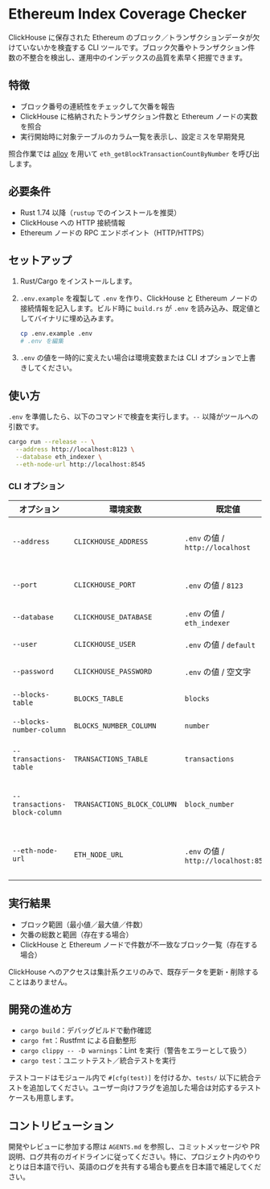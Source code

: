 # Ethereum Index Coverage Checker

ClickHouse に保存された Ethereum のブロック／トランザクションデータが欠けていないかを検査する CLI ツールです。ブロック欠番やトランザクション件数の不整合を検出し、運用中のインデックスの品質を素早く把握できます。

## 特徴

- ブロック番号の連続性をチェックして欠番を報告
- ClickHouse に格納されたトランザクション件数と Ethereum ノードの実数を照合
- 実行開始時に対象テーブルのカラム一覧を表示し、設定ミスを早期発見

照合作業では [alloy](https://crates.io/crates/alloy) を用いて `eth_getBlockTransactionCountByNumber` を呼び出します。

## 必要条件

- Rust 1.74 以降（`rustup` でのインストールを推奨）
- ClickHouse への HTTP 接続情報
- Ethereum ノードの RPC エンドポイント（HTTP/HTTPS）

## セットアップ

1. Rust/Cargo をインストールします。
2. `.env.example` を複製して `.env` を作り、ClickHouse と Ethereum ノードの接続情報を記入します。ビルド時に `build.rs` が `.env` を読み込み、既定値としてバイナリに埋め込みます。

   ```bash
   cp .env.example .env
   # .env を編集
   ```

3. `.env` の値を一時的に変えたい場合は環境変数または CLI オプションで上書きしてください。

## 使い方

`.env` を準備したら、以下のコマンドで検査を実行します。`--` 以降がツールへの引数です。

```bash
cargo run --release -- \
  --address http://localhost:8123 \
  --database eth_indexer \
  --eth-node-url http://localhost:8545
```

### CLI オプション

| オプション | 環境変数 | 既定値 | 説明 |
|-----------|----------|--------|------|
| `--address` | `CLICKHOUSE_ADDRESS` | `.env` の値 / `http://localhost` | ClickHouse ベースアドレス（スキーム必須） |
| `--port` | `CLICKHOUSE_PORT` | `.env` の値 / `8123` | ClickHouse HTTP ポート |
| `--database` | `CLICKHOUSE_DATABASE` | `.env` の値 / `eth_indexer` | 対象データベース名 |
| `--user` | `CLICKHOUSE_USER` | `.env` の値 / `default` | 接続ユーザー名 |
| `--password` | `CLICKHOUSE_PASSWORD` | `.env` の値 / 空文字 | 接続パスワード |
| `--blocks-table` | `BLOCKS_TABLE` | `blocks` | ブロックテーブル名 |
| `--blocks-number-column` | `BLOCKS_NUMBER_COLUMN` | `number` | ブロック番号カラム名 |
| `--transactions-table` | `TRANSACTIONS_TABLE` | `transactions` | トランザクションテーブル名 |
| `--transactions-block-column` | `TRANSACTIONS_BLOCK_COLUMN` | `block_number` | トランザクション側のブロック番号カラム名 |
| `--eth-node-url` | `ETH_NODE_URL` | `.env` の値 / `http://localhost:8545` | Ethereum ノード RPC エンドポイント |

## 実行結果

- ブロック範囲（最小値／最大値／件数）
- 欠番の総数と範囲（存在する場合）
- ClickHouse と Ethereum ノードで件数が不一致なブロック一覧（存在する場合）

ClickHouse へのアクセスは集計系クエリのみで、既存データを更新・削除することはありません。

## 開発の進め方

- `cargo build`：デバッグビルドで動作確認
- `cargo fmt`：Rustfmt による自動整形
- `cargo clippy -- -D warnings`：Lint を実行（警告をエラーとして扱う）
- `cargo test`：ユニットテスト／統合テストを実行

テストコードはモジュール内で `#[cfg(test)]` を付けるか、`tests/` 以下に統合テストを追加してください。ユーザー向けフラグを追加した場合は対応するテストケースも用意します。

## コントリビューション

開発やレビューに参加する際は `AGENTS.md` を参照し、コミットメッセージや PR 説明、ログ共有のガイドラインに従ってください。特に、プロジェクト内のやりとりは日本語で行い、英語のログを共有する場合も要点を日本語で補足してください。
